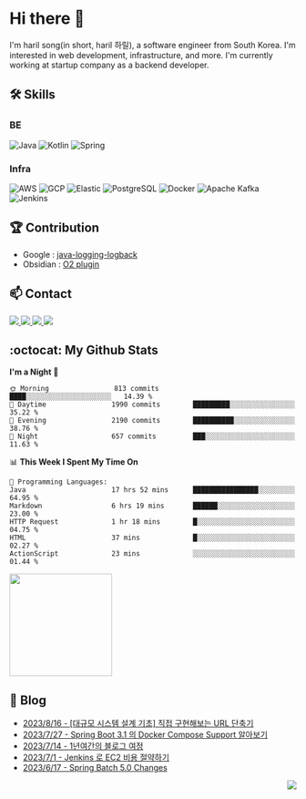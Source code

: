 

# Hi there 👋

I'm haril song(in short, haril 하릴), a software engineer from South Korea. I'm interested in web development, infrastructure, and more.
 I'm currently working at startup company as a backend developer.

## 🛠 Skills

### BE

![Java](https://img.shields.io/badge/Java-007396?style=flat-square&logo=java&logoColor=white)
![Kotlin](https://img.shields.io/badge/Kotlin-7F52FF?style=flat-square&logo=kotlin&logoColor=white)
![Spring](https://img.shields.io/badge/Spring-6DB33F?style=flat-square&logo=spring&logoColor=white)

### Infra

![AWS](https://img.shields.io/badge/AWS-%23FF9900.svg?style=flat-square&logo=amazon-aws&logoColor=white)
![GCP](https://img.shields.io/badge/Google%20Cloud-%234285F4.svg?style=flat-square&logo=google-cloud&logoColor=white)
![Elastic](https://img.shields.io/badge/Elastic-005571?style=flat-square&logo=elastic&logoColor=white)
![PostgreSQL](https://img.shields.io/badge/PostgreSQL-336791?style=flat-square&logo=postgresql&logoColor=white)
![Docker](https://img.shields.io/badge/Docker-2496ED?style=flat-square&logo=docker&logoColor=white)
![Apache Kafka](https://img.shields.io/badge/Apache%20Kafka-000?style=flat-square&logo=apachekafka)
![Jenkins](https://img.shields.io/badge/Jenkins-%232C5263.svg?style=flat-square&logo=jenkins&logoColor=white)

## 🏆 Contribution

- Google : [java-logging-logback](https://github.com/googleapis/java-logging-logback/pull/969)
- Obsidian : [O2 plugin](https://github.com/songkg7/o2)

## 📫 Contact

<a href="mailto:songkg7@gmail.com" target="_blank">
    <img src="https://img.shields.io/badge/Gmail-EA4335?style=flat-square&logo=gmail&logoColor=white"/>
</a>
<a href="https://www.notion.so/0377dd16e02d48cd82fa76394507382c" target="_blank">
    <img src="https://img.shields.io/badge/Notion-000000?style=flat-square&logo=notion&logoColor=white"/>
</a>
<a href="https://www.linkedin.com/in/경근-송-b63216210/" target="_blank">
    <img src="https://img.shields.io/badge/LinkedIn-0077B5?style=flat-square&logo=linkedin&logoColor=white"/>
</a>
<a href="https://songkg7.github.io" target="_blank">
    <img src="https://img.shields.io/badge/Tech&nbsp;blog-0A2647?style=flat-square&logo=github&logoColor=white"/>
</a>

## :octocat: My Github Stats

<!--START_SECTION:waka-->
**I'm a Night 🦉** 

```text
🌞 Morning                813 commits         ████░░░░░░░░░░░░░░░░░░░░░   14.39 % 
🌆 Daytime                1990 commits        █████████░░░░░░░░░░░░░░░░   35.22 % 
🌃 Evening                2190 commits        ██████████░░░░░░░░░░░░░░░   38.76 % 
🌙 Night                  657 commits         ███░░░░░░░░░░░░░░░░░░░░░░   11.63 % 
```


📊 **This Week I Spent My Time On** 

```text
💬 Programming Languages: 
Java                     17 hrs 52 mins      ████████████████░░░░░░░░░   64.95 % 
Markdown                 6 hrs 19 mins       ██████░░░░░░░░░░░░░░░░░░░   23.00 % 
HTTP Request             1 hr 18 mins        █░░░░░░░░░░░░░░░░░░░░░░░░   04.75 % 
HTML                     37 mins             █░░░░░░░░░░░░░░░░░░░░░░░░   02.27 % 
ActionScript             23 mins             ░░░░░░░░░░░░░░░░░░░░░░░░░   01.44 % 
```


<!--END_SECTION:waka-->

<p>
  <img height="180em" src="https://github-readme-stats-liart-gamma.vercel.app/api?username=songkg7&show_icons=true&include_all_commits=true&bg_color=30,e96443,904e95&title_color=fff&text_color=fff">
</p>

## 📄 Blog <br>
- [2023/8/16 - [대규모 시스템 설계 기초] 직접 구현해보는 URL 단축기](https://songkg7.github.io/posts/URL-Shortener/) <br>
- [2023/7/27 - Spring Boot 3.1 의 Docker Compose Support 알아보기](https://songkg7.github.io/posts/Spring-Boot-With-Docker-Compose/) <br>
- [2023/7/14 - 1년여간의 블로그 여정](https://songkg7.github.io/posts/Journey-with-Devlog-2022-2023/) <br>
- [2023/7/1 - Jenkins 로 EC2 비용 절약하기](https://songkg7.github.io/posts/EC2-cost-optimization-with-Jenkins/) <br>
- [2023/6/17 - Spring Batch 5.0 Changes](https://songkg7.github.io/posts/Spring-Batch-Changes/) <br>

<!-- 조회수 -->
<p align="right">
  <a href="https://hits.seeyoufarm.com"><img src="https://hits.seeyoufarm.com/api/count/incr/badge.svg?url=https%3A%2F%2Fgithub.com%2Fsongkg7&count_bg=%238D7BF5&title_bg=%23252323&icon=github.svg&icon_color=%23FFFDFD&title=hits&edge_flat=false"/></a>
</p>
